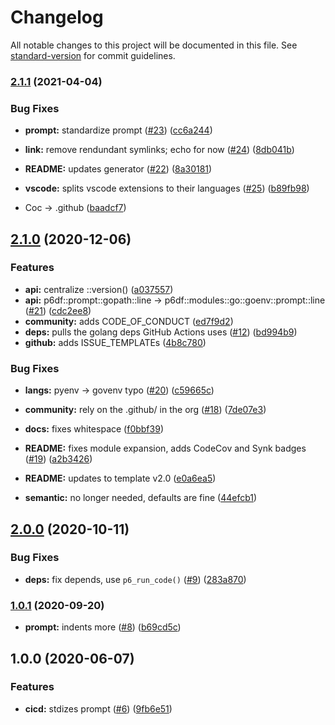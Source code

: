 # Changelog

All notable changes to this project will be documented in this file. See [standard-version](https://github.com/conventional-changelog/standard-version) for commit guidelines.

### [2.1.1](https://github.com/p6m7g8/p6df-go/compare/v2.1.0...v2.1.1) (2021-04-04)


### Bug Fixes

* **prompt:** standardize prompt ([#23](https://github.com/p6m7g8/p6df-go/issues/23)) ([cc6a244](https://github.com/p6m7g8/p6df-go/commit/cc6a244a6dba545ca9dd703fca4eebdd4bf70831))


* **link:** remove rendundant symlinks; echo for now ([#24](https://github.com/p6m7g8/p6df-go/issues/24)) ([8db041b](https://github.com/p6m7g8/p6df-go/commit/8db041b71c774bbd88a651a99454afd73b9fcced))
* **README:** updates generator ([#22](https://github.com/p6m7g8/p6df-go/issues/22)) ([8a30181](https://github.com/p6m7g8/p6df-go/commit/8a3018193e3ccc23754dcfe6aa48d60938a722ae))
* **vscode:** splits vscode extensions to their languages ([#25](https://github.com/p6m7g8/p6df-go/issues/25)) ([b89fb98](https://github.com/p6m7g8/p6df-go/commit/b89fb9814c044d73605676185be3aa5cb62a0008))
* Coc -> .github ([baadcf7](https://github.com/p6m7g8/p6df-go/commit/baadcf7119fdb3a625e362e9f347c330bf0de7df))

## [2.1.0](https://github.com/p6m7g8/p6df-go/compare/v2.0.0...v2.1.0) (2020-12-06)


### Features

* **api:** centralize ::version() ([a037557](https://github.com/p6m7g8/p6df-go/commit/a037557155ddcdedfcf4fdb53c3f70cdc51902cd))
* **api:** p6df::prompt::gopath::line -> p6df::modules::go::goenv::prompt::line ([#21](https://github.com/p6m7g8/p6df-go/issues/21)) ([cdc2ee8](https://github.com/p6m7g8/p6df-go/commit/cdc2ee82d6ed79955aec9e2036dea7741cd0c71b))
* **community:** adds CODE_OF_CONDUCT ([ed7f9d2](https://github.com/p6m7g8/p6df-go/commit/ed7f9d22c185f0a07bded0ba6de15df54c0dabff))
* **deps:** pulls the golang deps GitHub Actions uses ([#12](https://github.com/p6m7g8/p6df-go/issues/12)) ([bd994b9](https://github.com/p6m7g8/p6df-go/commit/bd994b973457bad7724ee6340a1c7427b33d78e0))
* **github:** adds ISSUE_TEMPLATEs ([4b8c780](https://github.com/p6m7g8/p6df-go/commit/4b8c780d1f7be37d8feb88ee1fbe97b4c588af36))


### Bug Fixes

* **langs:** pyenv -> govenv typo ([#20](https://github.com/p6m7g8/p6df-go/issues/20)) ([c59665c](https://github.com/p6m7g8/p6df-go/commit/c59665c3db0f165def68c47012ce2fef4f507613))


* **community:** rely on the .github/ in the org ([#18](https://github.com/p6m7g8/p6df-go/issues/18)) ([7de07e3](https://github.com/p6m7g8/p6df-go/commit/7de07e32625874f27d19e3a7ec40bc8db8bbfb61))
* **docs:** fixes whitespace ([f0bbf39](https://github.com/p6m7g8/p6df-go/commit/f0bbf39a1cf5e7f6011b1a8e2bda9eeec637578b))
* **README:** fixes module expansion, adds CodeCov and Synk badges ([#19](https://github.com/p6m7g8/p6df-go/issues/19)) ([a2b3426](https://github.com/p6m7g8/p6df-go/commit/a2b3426f8ce0d92f37b0d2be1520ef4ae7d08b15))
* **README:** updates to template v2.0 ([e0a6ea5](https://github.com/p6m7g8/p6df-go/commit/e0a6ea5391011988794fbfd424e6c1bba5c0ac74))
* **semantic:** no longer needed, defaults are fine ([44efcb1](https://github.com/p6m7g8/p6df-go/commit/44efcb1a31ec3f7a9f5c395461cb369852606851))

## [2.0.0](https://github.com/p6m7g8/p6df-go/compare/v1.0.1...v2.0.0) (2020-10-11)


### Bug Fixes

* **deps:** fix depends, use `p6_run_code()` ([#9](https://github.com/p6m7g8/p6df-go/issues/9)) ([283a870](https://github.com/p6m7g8/p6df-go/commit/283a8707ba80894d571825e104fa1ec630a4f64d))

### [1.0.1](https://github.com/p6m7g8/p6df-go/compare/v1.0.0...v1.0.1) (2020-09-20)


* **prompt:** indents more ([#8](https://github.com/p6m7g8/p6df-go/issues/8)) ([b69cd5c](https://github.com/p6m7g8/p6df-go/commit/b69cd5c96f4794c52c095e99dd15cede8ed66098))

## 1.0.0 (2020-06-07)


### Features

* **cicd:** stdizes prompt ([#6](https://github.com/p6m7g8/p6df-go/issues/6)) ([9fb6e51](https://github.com/p6m7g8/p6df-go/commit/9fb6e5165e792314598d5737e1ed3be84493cc0e))
